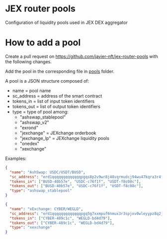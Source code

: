 # JEX router pools

Configuration of liquidity pools used in JEX DEX aggregator

# How to add a pool

Create a pull request on https://github.com/javier-nft/jex-router-pools with the following changes.

Add the pool in the corresponding file in [pools]() folder.

A pool is a JSON structure composed of:

* name = pool name
* sc_address = address of the smart contract
* tokens_in = list of input token identifiers
* tokens_out = list of output token identifiers
* type = type of pool among:
  * "ashswap_stablepool"
  * "ashswap_v2"
  * "exrond"
  * "jexchange" = JEXchange orderbook
  * "jexchange_lp" = JEXchange liquidity pools
  * "onedex"
  * "xexchange"

Examples:

```json
{
  "name": "AshSwap: USDC/USDT/BUSD",
  "sc_address": "erd1qqqqqqqqqqqqqpgqs8p2v9wr8j48vqrmudcj94wu47kqra3r4fvshfyd9c",
  "tokens_in": ["BUSD-40b57e", "USDC-c76f1f", "USDT-f8c08c"],
  "tokens_out": ["BUSD-40b57e", "USDC-c76f1f", "USDT-f8c08c"],
  "type": "ashswap_stablepool"
}
```

```json
{
  "name": "xExchange: CYBER/WEGLD",
  "sc_address": "erd1qqqqqqqqqqqqqpgq5g7xxmpuf6nmux3r3spjxv0wleyypz8q2jpsyc3nh8",
  "tokens_in": ["CYBER-489c1c", "WEGLD-bd4d79"],
  "tokens_out": ["CYBER-489c1c", "WEGLD-bd4d79"],
  "type": "xexchange"
}
```
